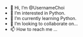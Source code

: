 - 👋 Hi, I’m @UsernameChoi
- 👀 I’m interested in Python.
- 🌱 I’m currently learning Python.
- 💞️ I’m looking to collaborate on...
- 📫 How to reach me ...

<!---
UsernameChoi/UsernameChoi is a ✨ special ✨ repository because its `README.md` (this file) appears on your GitHub profile.
You can click the Preview link to take a look at your changes.
--->
